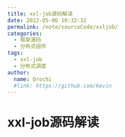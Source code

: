 ```yaml
---
title: xxl-job源码解读
date: 2022-05-06 10:32:32
permalink: /note/sourceCode/xxljob/
categories:
  - 框架源码
  - 分布式组件
tags:
  - xxl-job
  - 分布式调度
author: 
  name: Orochi
  #link: https://github.com/kevin
---
```

# xxl-job源码解读
